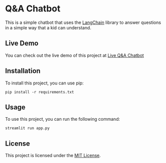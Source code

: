 # Q&A Chatbot

This is a simple chatbot that uses the [LangChain](https://langchain.readthedocs.io/en/latest/index.html) library to answer questions in a simple way that a kid can understand.

## Live Demo

You can check out the live demo of this project at [Live Q&A Chatbot](https://kidchat.streamlit.app/)

## Installation

To install this project, you can use pip:

```
pip install -r requirements.txt
```

## Usage

To use this project, you can run the following command:

```
streamlit run app.py
```

## License

This project is licensed under the [MIT License](LICENSE).